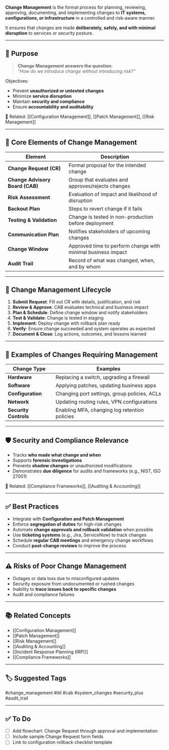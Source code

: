 **Change Management** is the formal process for planning, reviewing, approving, documenting, and implementing changes to **IT systems, configurations, or infrastructure** in a controlled and risk-aware manner.

It ensures that changes are made **deliberately, safely, and with minimal disruption** to services or security posture.

---

## 🎯 Purpose

> **Change Management answers the question:**  
> _"How do we introduce change without introducing risk?"_

Objectives:
- Prevent **unauthorized or untested changes**
- Minimize **service disruption**
- Maintain **security and compliance**
- Ensure **accountability and auditability**

📎 Related: [[Configuration Management]], [[Patch Management]], [[Risk Management]]

---

## 🧱 Core Elements of Change Management

| Element                | Description                                                     |
|------------------------|-----------------------------------------------------------------|
| **Change Request (CR)** | Formal proposal for the intended change                        |
| **Change Advisory Board (CAB)** | Group that evaluates and approves/rejects changes     |
| **Risk Assessment**     | Evaluation of impact and likelihood of disruption              |
| **Backout Plan**        | Steps to revert change if it fails                             |
| **Testing & Validation**| Change is tested in non-production before deployment           |
| **Communication Plan**  | Notifies stakeholders of upcoming changes                      |
| **Change Window**       | Approved time to perform change with minimal business impact   |
| **Audit Trail**         | Record of what was changed, when, and by whom                  |

---

## 🔁 Change Management Lifecycle

1. **Submit Request**: Fill out CR with details, justification, and risk
2. **Review & Approve**: CAB evaluates technical and business impact
3. **Plan & Schedule**: Define change window and notify stakeholders
4. **Test & Validate**: Change is tested in staging
5. **Implement**: Deploy change with rollback plan ready
6. **Verify**: Ensure change succeeded and system operates as expected
7. **Document & Close**: Log actions, outcomes, and lessons learned

---

## 🧰 Examples of Changes Requiring Management

| Change Type                | Examples                                                  |
|----------------------------|------------------------------------------------------------|
| **Hardware**               | Replacing a switch, upgrading a firewall                   |
| **Software**               | Applying patches, updating business apps                   |
| **Configuration**          | Changing port settings, group policies, ACLs              |
| **Network**                | Updating routing rules, VPN configurations                 |
| **Security Controls**      | Enabling MFA, changing log retention policies              |

---

## 🛡 Security and Compliance Relevance

- Tracks **who made what change and when**
- Supports **forensic investigations**
- Prevents **shadow changes** or unauthorized modifications
- Demonstrates **due diligence** for audits and frameworks (e.g., NIST, ISO 27001)

📎 Related: [[Compliance Frameworks]], [[Auditing & Accounting]]

---

## ✅ Best Practices

- Integrate with **Configuration and Patch Management**
- Enforce **segregation of duties** for high-risk changes
- Automate **change approvals and rollback validation** when possible
- Use **ticketing systems** (e.g., Jira, ServiceNow) to track changes
- Schedule **regular CAB meetings** and emergency change workflows
- Conduct **post-change reviews** to improve the process

---

## ⚠️ Risks of Poor Change Management

- Outages or data loss due to misconfigured updates
- Security exposure from undocumented or rushed changes
- Inability to **trace issues back to specific changes**
- Audit and compliance failures

---

## 📚 Related Concepts

- [[Configuration Management]]
- [[Patch Management]]
- [[Risk Management]]
- [[Auditing & Accounting]]
- [[Incident Response Planning (IRP)]]
- [[Compliance Frameworks]]

---

## 🏷 Suggested Tags

#change_management #itil #cab #system_changes #security_plus #audit_trail

---

## ✅ To Do

- [ ] Add flowchart: Change Request through approval and implementation
- [ ] Include sample Change Request form fields
- [ ] Link to configuration rollback checklist template
